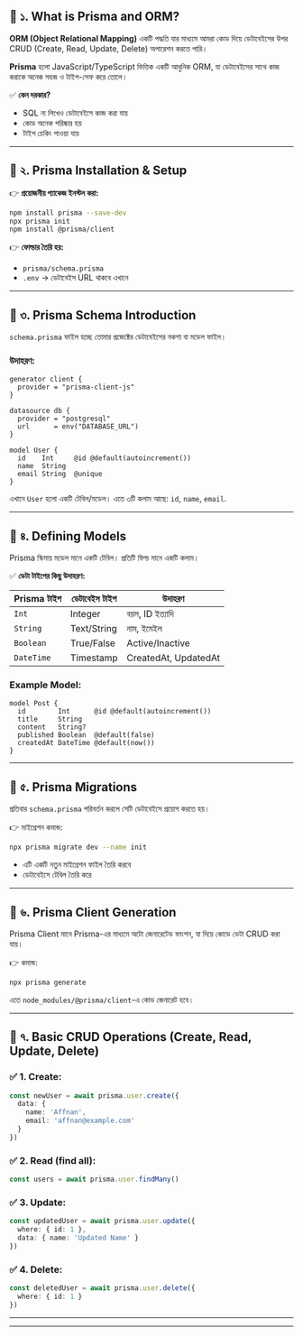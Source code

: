 
## 🔰 ১. **What is Prisma and ORM?**
**ORM (Object Relational Mapping)** একটি পদ্ধতি যার মাধ্যমে আমরা কোড দিয়ে ডেটাবেইসের উপর CRUD (Create, Read, Update, Delete) অপারেশন করতে পারি।

**Prisma** হলো JavaScript/TypeScript ভিত্তিক একটি আধুনিক ORM, যা ডেটাবেইসের সাথে কাজ করাকে অনেক সহজ ও টাইপ-সেফ করে তোলে।

✅ **কেন দরকার?**

* SQL না লিখেও ডেটাবেইসে কাজ করা যায়
* কোড অনেক পরিষ্কার হয়
* টাইপ চেকিং পাওয়া যায়

---

## 🔰 ২. **Prisma Installation & Setup**

👉 **প্রয়োজনীয় প্যাকেজ ইনস্টল করা:**

```bash
npm install prisma --save-dev
npx prisma init
npm install @prisma/client
```

👉 **ফোল্ডার তৈরি হয়:**

* `prisma/schema.prisma`
* `.env` → ডেটাবেইস URL থাকবে এখানে

---

## 🔰 ৩. **Prisma Schema Introduction**

`schema.prisma` ফাইল হচ্ছে তোমার প্রজেক্টের ডেটাবেইসের নকশা বা মডেল ফাইল।

### উদাহরণ:

```prisma
generator client {
  provider = "prisma-client-js"
}

datasource db {
  provider = "postgresql"
  url      = env("DATABASE_URL")
}

model User {
  id    Int     @id @default(autoincrement())
  name  String
  email String  @unique
}
```

এখানে `User` হলো একটি টেবিল/মডেল। এতে ৩টি কলাম আছে: `id`, `name`, `email`.

---

## 🔰 ৪. **Defining Models**

Prisma স্কিমায় মডেল মানে একটি টেবিল। প্রতিটি ফিল্ড মানে একটি কলাম।

✅ **ডেটা টাইপের কিছু উদাহরণ:**

| Prisma টাইপ | ডেটাবেইস টাইপ | উদাহরণ               |
| ----------- | ------------- | -------------------- |
| `Int`       | Integer       | বয়স, ID ইত্যাদি      |
| `String`    | Text/String   | নাম, ইমেইল           |
| `Boolean`   | True/False    | Active/Inactive      |
| `DateTime`  | Timestamp     | CreatedAt, UpdatedAt |

### Example Model:

```prisma
model Post {
  id        Int      @id @default(autoincrement())
  title     String
  content   String?
  published Boolean  @default(false)
  createdAt DateTime @default(now())
}
```

---

## 🔰 ৫. **Prisma Migrations**

প্রতিবার `schema.prisma` পরিবর্তন করলে সেটি ডেটাবেইসে প্রয়োগ করতে হয়।

👉 মাইগ্রেশন কমান্ড:

```bash
npx prisma migrate dev --name init
```

* এটি একটি নতুন মাইগ্রেশন ফাইল তৈরি করবে
* ডেটাবেইসে টেবিল তৈরি করে

---

## 🔰 ৬. **Prisma Client Generation**

Prisma Client মানে Prisma-এর মাধ্যমে অটো জেনারেটেড ফাংশন, যা দিয়ে কোডে ডেটা CRUD করা যায়।

👉 কমান্ড:

```bash
npx prisma generate
```

এতে `node_modules/@prisma/client`-এ কোড জেনারেট হবে।

---

## 🔰 ৭. **Basic CRUD Operations (Create, Read, Update, Delete)**

### ✅ 1. Create:

```ts
const newUser = await prisma.user.create({
  data: {
    name: 'Affnan',
    email: 'affnan@example.com'
  }
})
```

### ✅ 2. Read (find all):

```ts
const users = await prisma.user.findMany()
```

### ✅ 3. Update:

```ts
const updatedUser = await prisma.user.update({
  where: { id: 1 },
  data: { name: 'Updated Name' }
})
```

### ✅ 4. Delete:

```ts
const deletedUser = await prisma.user.delete({
  where: { id: 1 }
})
```

---




---

